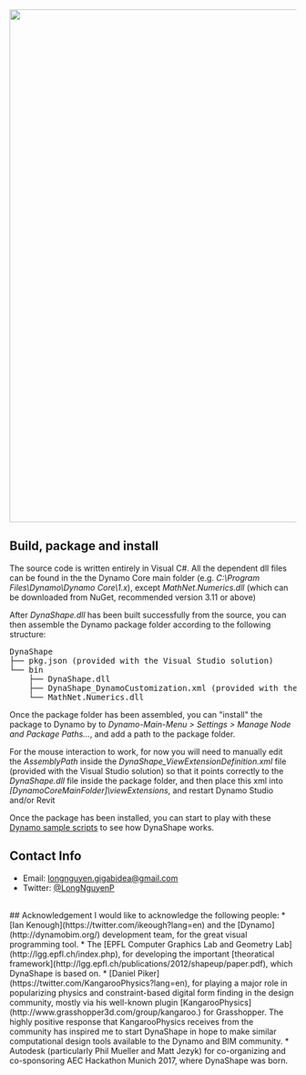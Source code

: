 ﻿<img src="https://cdn-business.discourse.org/uploads/dynamobim/original/3X/8/c/8cb1f156ee18209847ec7807f4dfc5e2145ba45d.png" width = "900">

## Build, package and install

The source code is written entirely in Visual C#. All the dependent dll files can be found in the the Dynamo Core main folder (e.g. *C:\Program Files\Dynamo\Dynamo Core\1.x*), except *MathNet.Numerics.dll* (which can be downloaded from NuGet, recommended version 3.11 or above)

After *DynaShape.dll* has been built successfully from the source, you can then assemble the Dynamo package folder according to the following structure:

<pre>
DynaShape
├── pkg.json (provided with the Visual Studio solution)
└── bin
    ├── DynaShape.dll
    ├── DynaShape_DynamoCustomization.xml (provided with the Visual Studio solution)
    └── MathNet.Numerics.dll
</pre>


Once the package folder has been assembled, you can "install" the package to Dynamo by to *Dynamo-Main-Menu > Settings > Manage Node and Package Paths...*, and add a path to the package folder.

For the mouse interaction to work, for now you will need to manually edit the *AssemblyPath* inside the *DynaShape_ViewExtensionDefinition.xml* file (provided with the Visual Studio solution) so that it points correctly to the *DynaShape.dll* file inside the package folder, and then place this xml into *[DynamoCoreMainFolder]\viewExtensions*, and restart Dynamo Studio and/or Revit

Once the package has been installed, you can start to play with these [Dynamo sample scripts](https://drive.google.com/drive/folders/0B8GXDbjowDN_ZHZ0ZWZaSWIwMzA?usp=sharing) to see how DynaShape works.
<br>
## Contact Info
* Email: longnguyen.gigabidea@gmail.com
* Twitter: [@LongNguyenP](https://twitter.com/LongNguyenP?lang=en)
<br>
## Acknowledgement
I would like to acknowledge the following people:
* [Ian Kenough](https://twitter.com/ikeough?lang=en) and the [Dynamo](http://dynamobim.org/) development team, for the great visual programming tool.
* The [EPFL Computer Graphics Lab and Geometry Lab](http://lgg.epfl.ch/index.php), for developing the important [theoratical framework](http://lgg.epfl.ch/publications/2012/shapeup/paper.pdf), which DynaShape is based on. 
* [Daniel Piker](https://twitter.com/KangarooPhysics?lang=en), for playing a major role in popularizing physics and constraint-based digital form finding in the design community, mostly via his well-known plugin [KangarooPhysics](http://www.grasshopper3d.com/group/kangaroo.) for Grasshopper. The highly positive response that KangarooPhysics receives from the community has inspired me to start DynaShape in hope to make similar computational design tools available to the Dynamo and BIM community.
* Autodesk (particularly Phil Mueller and Matt Jezyk) for co-organizing and co-sponsoring AEC Hackathon Munich 2017, where DynaShape was born.